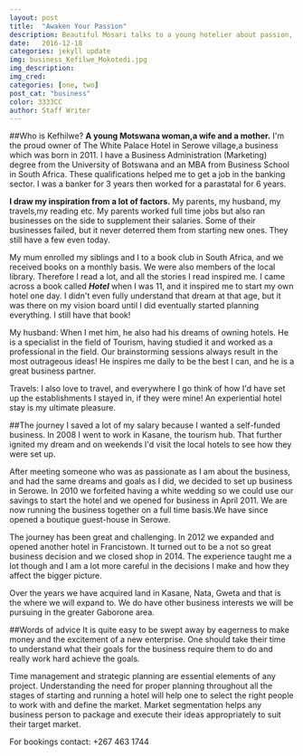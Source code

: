 ```yaml
---
layout: post
title:  "Awaken Your Passion"
description: Beautiful Mosari talks to a young hotelier about passion, dreaming big and learning from past mistakes.
date:   2016-12-18
categories: jekyll update
img: business_Kefilwe_Mokotedi.jpg
img_description:
img_cred:
categories: [one, two]
post_cat: "business"
color: 3333CC
author: Staff Writer
---
```

##Who is Kefhilwe?
**A young Motswana woman,a wife and a mother.** I'm the proud owner of The White Palace Hotel in Serowe village,a business which was born in 2011. I have a Business Administration (Marketing) degree from the University of Botswana and an MBA from Business School in South Africa. These qualifications helped me to get a job in the banking sector. I was a banker for 3 years then worked for a parastatal for 6 years.

**I draw my inspiration from a lot of factors.** My parents, my husband, my travels,my reading etc. My parents worked full time jobs but also ran businesses on the side to supplement their salaries. Some of their businesses failed, but it never deterred them from starting new ones. They still have a few even today. 

My mum enrolled my siblings and I to a book club in South Africa, and we received books on a monthly basis. We were also members of the local library. Therefore I read a lot, and all the stories I read inspired me. I came across a book called **_Hotel_** when I was 11, and it inspired me to start my own hotel one day. I didn't even fully understand that dream at that age, but it was there on my vision board until I did eventually started planning everything. I still have that book!

My husband: When I met him, he also had his dreams of owning hotels. He is a specialist in the field of Tourism, having studied it and worked as a professional in the field. Our brainstorming sessions always result in the most outrageous ideas! He inspires me daily to be the best I can, and he is a great business partner.

Travels: I also love to travel, and everywhere I go think of how I'd have set up the establishments I stayed in, if they were mine! An experiential hotel stay is my ultimate pleasure.

##The journey
I saved a lot of my salary because I wanted a self-funded business. In 2008 I went to work in Kasane, the tourism hub. That further ignited my dream and on weekends I'd visit the local hotels to see how they were set up.

After meeting someone who was as passionate as I am about the business, and had the same dreams and goals as I did, we decided to set up business in Serowe. In 2010 we forfeited having a white wedding so we could use our savings to start the hotel and we opened for business in April 2011. We are now running the business together on a full time basis.We have since opened a boutique guest-house in Serowe.

The journey has been great and challenging. In 2012 we expanded and opened another hotel in Francistown. It turned out to be a not so great business decision and we closed shop in 2014. The experience taught me a lot though and I am a lot more careful in the decisions I make and how they affect the bigger picture.

Over the years we have acquired land in Kasane, Nata, Gweta and that is the where we will expand to. We do have other business interests we will be pursuing in the greater Gaborone area.

##Words of advice
It is quite easy to be swept away by eagerness to make money and the excitement of a new enterprise. One should take their time to understand what their goals for the business require them to do and really work hard achieve the goals.

Time management and strategic planning are essential elements of any project. Understanding the need for proper planning throughout all the stages of starting and running a hotel will help one to select the right people to work with and define the market. Market segmentation helps any business person to package and execute their ideas appropriately to suit their target market.

For bookings contact: +267 463 1744